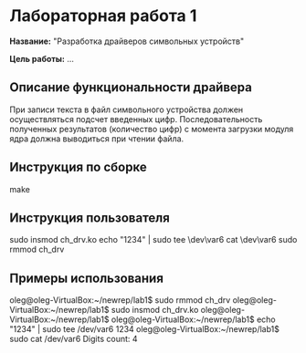 # Лабораторная работа 1

**Название:** "Разработка драйверов символьных устройств"

**Цель работы:** ...

## Описание функциональности драйвера

При записи текста в файл символьного устройства должен осуществляться подсчет введенных цифр. Последовательность полученных результатов (количество цифр) с момента загрузки модуля ядра должна выводиться при чтении файла.

## Инструкция по сборке

make


## Инструкция пользователя

sudo insmod ch_drv.ko
echo "1234" | sudo tee \dev\var6
cat \dev\var6
sudo rmmod ch_drv

## Примеры использования

oleg@oleg-VirtualBox:~/newrep/lab1$ sudo rmmod ch_drv
oleg@oleg-VirtualBox:~/newrep/lab1$ sudo insmod ch_drv.ko
oleg@oleg-VirtualBox:~/newrep/lab1$ 
oleg@oleg-VirtualBox:~/newrep/lab1$ echo "1234" | sudo tee /dev/var6 
1234
oleg@oleg-VirtualBox:~/newrep/lab1$ sudo cat /dev/var6 
Digits count: 4

